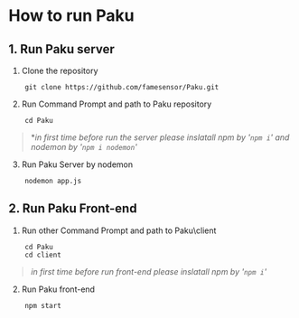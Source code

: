 ﻿# How to run Paku

## 1. Run Paku server
1. Clone the repository
```
    git clone https://github.com/famesensor/Paku.git
```
2. Run Command Prompt and path to Paku repository
```
    cd Paku
```
> \**in first time before run the server please inslatall npm by '`npm i`' and nodemon by '`npm i nodemon`'*
3. Run Paku Server by nodemon
```
    nodemon app.js
```
## 2. Run Paku Front-end
1. Run other Command Prompt and path to Paku\client
```
    cd Paku
    cd client
```
> *in first time before run front-end please inslatall npm by '`npm i`'*
2. Run Paku front-end
```
    npm start
```



